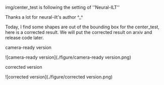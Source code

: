 img/center_test is following the setting of ''Neural-ILT''

Thanks a lot for neural-ilt's author ^_^

Today, I find some shapes are out of the bounding box for the center_test, here is a corrected result. We will put the corrected result on arxiv and release code later.

camera-ready version

![camera-ready version](./figure/camera-ready version.png)

corrected version

![corrected version](./figure/corrected version.png)
